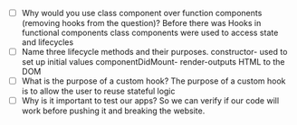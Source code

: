- [ ] Why would you use class component over function components (removing hooks from the question)?
    Before there was Hooks in functional components class components were used to access state and lifecycles
- [ ] Name three lifecycle methods and their purposes.
constructor- used to set up initial values
componentDidMount-
render-outputs HTML to the DOM
- [ ] What is the purpose of a custom hook?
The purpose of a custom hook is to allow the user to reuse stateful logic
- [ ] Why is it important to test our apps?
So we can verify if our code will work before pushing it and breaking the website.